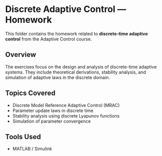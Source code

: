 # Discrete Adaptive Control — Homework

This folder contains the homework related to **discrete-time adaptive control** from the Adaptive Control course.

##  Overview
The exercises focus on the design and analysis of discrete-time adaptive systems. They include theoretical derivations, stability analysis, and simulation of adaptive laws in the discrete domain.

##  Topics Covered
- Discrete Model Reference Adaptive Control (MRAC)  
- Parameter update laws in discrete time  
- Stability analysis using discrete Lyapunov functions  
- Simulation of parameter convergence  

##  Tools Used
- MATLAB / Simulink  
